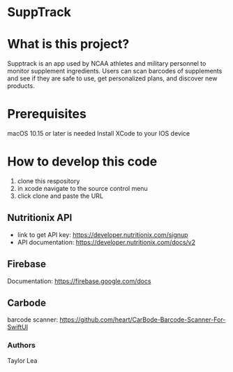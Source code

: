 # SuppTrack

# What is this project?
Supptrack is an app used by NCAA athletes and military personnel to monitor supplement ingredients. Users can scan barcodes of supplements and see if they are safe to use, get personalized plans, and discover new products.

# Prerequisites
macOS 10.15 or later is needed
Install XCode to your IOS device


# How to develop this code
1. clone this respository
2. in xcode navigate to the source control menu
3. click clone and paste the URL

## Nutritionix API
- link to get API key: https://developer.nutritionix.com/signup
 - API documentation: https://developer.nutritionix.com/docs/v2

## Firebase
Documentation: https://firebase.google.com/docs

## Carbode
barcode scanner: https://github.com/heart/CarBode-Barcode-Scanner-For-SwiftUI

### Authors
Taylor Lea


